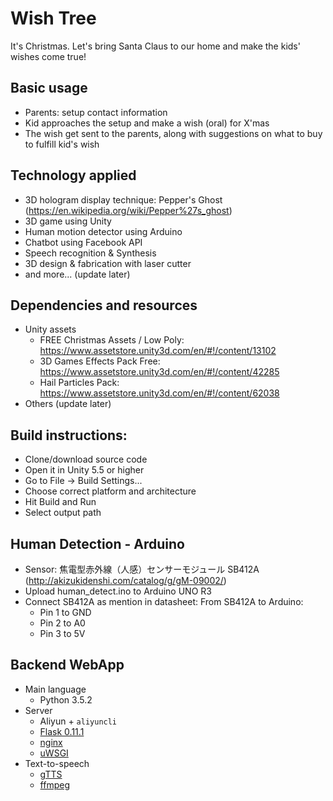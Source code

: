 # Wish Tree

It's Christmas. Let's bring Santa Claus to our home and make the kids' wishes come true!

## Basic usage
- Parents: setup contact information
- Kid approaches the setup and make a wish (oral) for X'mas
- The wish get sent to the parents, along with suggestions on what to buy to fulfill kid's wish

## Technology applied
- 3D hologram display technique: Pepper's Ghost (https://en.wikipedia.org/wiki/Pepper%27s_ghost)
- 3D game using Unity
- Human motion detector using Arduino
- Chatbot using Facebook API
- Speech recognition & Synthesis
- 3D design & fabrication with laser cutter
- and more... (update later)

## Dependencies and resources
- Unity assets
  * FREE Christmas Assets / Low Poly: https://www.assetstore.unity3d.com/en/#!/content/13102
  * 3D Games Effects Pack Free: https://www.assetstore.unity3d.com/en/#!/content/42285
  * Hail Particles Pack: https://www.assetstore.unity3d.com/en/#!/content/62038
- Others (update later)

## Build instructions:
- Clone/download source code
- Open it in Unity 5.5 or higher
- Go to File -> Build Settings...
- Choose correct platform and architecture
- Hit Build and Run
- Select output path

## Human Detection - Arduino
- Sensor: 焦電型赤外線（人感）センサーモジュール SB412A (http://akizukidenshi.com/catalog/g/gM-09002/)
- Upload human_detect.ino to Arduino UNO R3
- Connect SB412A as mention in datasheet: From SB412A to Arduino:
	- Pin 1 to GND
	- Pin 2 to A0
	- Pin 3 to 5V

## Backend WebApp
- Main language
  - Python 3.5.2
- Server
  - Aliyun + `aliyuncli`
  - [Flask 0.11.1](http://flask.pocoo.org/)
  - [nginx](https://www.nginx.com/)
  - [uWSGI](https://uwsgi-docs.readthedocs.io/en/latest/)
- Text-to-speech
  - [gTTS](https://github.com/pndurette/gTTS)
  - [ffmpeg](https://www.ffmpeg.org/)

